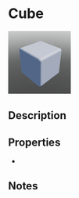 # Cube

![Cube](../Cropped_Blocks/Building_Blocks/Cube.png)

## Description
<!-- Write a description for this block -->

## Properties
- <!-- List block properties here -->

## Notes
<!-- Any extra notes -->
